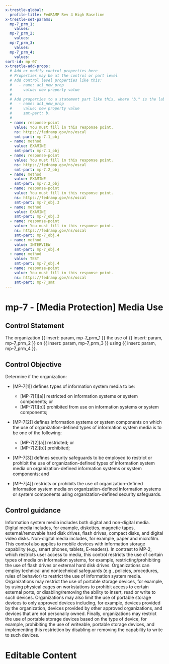 ```yaml
---
x-trestle-global:
  profile-title: FedRAMP Rev 4 High Baseline
x-trestle-set-params:
  mp-7_prm_1:
    values:
  mp-7_prm_2:
    values:
  mp-7_prm_3:
    values:
  mp-7_prm_4:
    values:
sort-id: mp-07
x-trestle-add-props:
  # Add or modify control properties here
  # Properties may be at the control or part level
  # Add control level properties like this:
  #   - name: ac1_new_prop
  #     value: new property value
  #
  # Add properties to a statement part like this, where "b." is the label of the target statement part
  #   - name: ac1_new_prop
  #     value: new property value
  #     smt-part: b.
  #
  - name: response-point
    value: You must fill in this response point.
    ns: https://fedramp.gov/ns/oscal
    smt-part: mp-7.1_obj
  - name: method
    value: EXAMINE
    smt-part: mp-7.1_obj
  - name: response-point
    value: You must fill in this response point.
    ns: https://fedramp.gov/ns/oscal
    smt-part: mp-7.2_obj
  - name: method
    value: EXAMINE
    smt-part: mp-7.2_obj
  - name: response-point
    value: You must fill in this response point.
    ns: https://fedramp.gov/ns/oscal
    smt-part: mp-7_obj.3
  - name: method
    value: EXAMINE
    smt-part: mp-7_obj.3
  - name: response-point
    value: You must fill in this response point.
    ns: https://fedramp.gov/ns/oscal
    smt-part: mp-7_obj.4
  - name: method
    value: INTERVIEW
    smt-part: mp-7_obj.4
  - name: method
    value: TEST
    smt-part: mp-7_obj.4
  - name: response-point
    value: You must fill in this response point.
    ns: https://fedramp.gov/ns/oscal
    smt-part: mp-7_smt
---
```


# mp-7 - \[Media Protection\] Media Use

## Control Statement

The organization {{ insert: param, mp-7_prm_1 }} the use of {{ insert: param, mp-7_prm_2 }} on {{ insert: param, mp-7_prm_3 }} using {{ insert: param, mp-7_prm_4 }}.

## Control Objective

Determine if the organization:

- \[MP-7[1]\] defines types of information system media to be:

  - \[MP-7[1][a]\] restricted on information systems or system components; or
  - \[MP-7[1][b]\] prohibited from use on information systems or system components;

- \[MP-7[2]\] defines information systems or system components on which the use of organization-defined types of information system media is to be one of the following:

  - \[MP-7[2][a]\] restricted; or
  - \[MP-7[2][b]\] prohibited;

- \[MP-7[3]\] defines security safeguards to be employed to restrict or prohibit the use of organization-defined types of information system media on organization-defined information systems or system components; and

- \[MP-7[4]\] restricts or prohibits the use of organization-defined information system media on organization-defined information systems or system components using organization-defined security safeguards.

## Control guidance

Information system media includes both digital and non-digital media. Digital media includes, for example, diskettes, magnetic tapes, external/removable hard disk drives, flash drives, compact disks, and digital video disks. Non-digital media includes, for example, paper and microfilm. This control also applies to mobile devices with information storage capability (e.g., smart phones, tablets, E-readers). In contrast to MP-2, which restricts user access to media, this control restricts the use of certain types of media on information systems, for example, restricting/prohibiting the use of flash drives or external hard disk drives. Organizations can employ technical and nontechnical safeguards (e.g., policies, procedures, rules of behavior) to restrict the use of information system media. Organizations may restrict the use of portable storage devices, for example, by using physical cages on workstations to prohibit access to certain external ports, or disabling/removing the ability to insert, read or write to such devices. Organizations may also limit the use of portable storage devices to only approved devices including, for example, devices provided by the organization, devices provided by other approved organizations, and devices that are not personally owned. Finally, organizations may restrict the use of portable storage devices based on the type of device, for example, prohibiting the use of writeable, portable storage devices, and implementing this restriction by disabling or removing the capability to write to such devices.

# Editable Content

<!-- Make additions and edits below -->
<!-- The above represents the contents of the control as received by the profile, prior to additions. -->
<!-- If the profile makes additions to the control, they will appear below. -->
<!-- The above markdown may not be edited but you may edit the content below, and/or introduce new additions to be made by the profile. -->
<!-- If there is a yaml header at the top, parameter values may be edited. Use --set-parameters to incorporate the changes during assembly. -->
<!-- The content here will then replace what is in the profile for this control, after running profile-assemble. -->
<!-- The added parts in the profile for this control are below.  You may edit them and/or add new ones. -->
<!-- Each addition must have a heading either of the form ## Control my_addition_name -->
<!-- or ## Part a. (where the a. refers to one of the control statement labels.) -->
<!-- "## Control" parts are new parts added after the statement part. -->
<!-- "## Part" parts are new parts added into the top-level statement part with that label. -->
<!-- Subparts may be added with nested hash levels of the form ### My Subpart Name -->
<!-- underneath the parent ## Control or ## Part being added -->
<!-- See https://ibm.github.io/compliance-trestle/tutorials/ssp_profile_catalog_authoring/ssp_profile_catalog_authoring for guidance. -->

